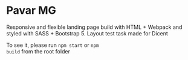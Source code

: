 <h1>Pavar MG</h1>

Responsive and flexible landing page build with HTML + Webpack and styled with SASS + Bootstrap 5. Layout test task made for Dicent

To see it, please run <code>npm start</code> or <code>npm build</code> from the root folder
